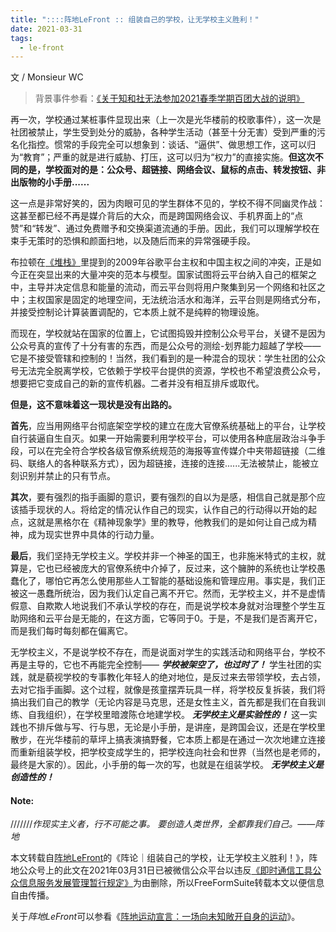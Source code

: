 ```yaml
---
title: "::::阵地LeFront :: 组装自己的学校，让无学校主义胜利！"
date: 2021-03-31
tags:
  - le-front
---
```


文 / Monsieur WC

> 背景事件参看：[《关于知和社无法参加2021春季学期百团大战的说明》](https://chinadigitaltimes.net/chinese/664224.html)

再一次，学校通过某桩事件显现出来（上一次是光华楼前的校歌事件），这一次是社团被禁止，学生受到处分的威胁，各种学生活动（甚至十分无害）受到严重的污名化指控。惯常的手段完全可以想象到：谈话、“逼供”、做思想工作，这可以归为“教育”；严重的就是进行威胁、打压，这可以归为“权力”的直接实施。**但这次不同的是，学校面对的是：公众号、超链接、网络会议、鼠标的点击、转发按钮、非出版物的小手册......** 

这一点是非常好笑的，因为肉眼可见的学生群体不见的，学校不得不同幽灵作战：这甚至都已经不再是媒介背后的大众，而是跨国网络会议、手机界面上的“点赞”和“转发”、通过免费赠予和交换渠道流通的手册。因此，我们可以理解学校在束手无策时的恐惧和颜面扫地，以及随后而来的异常强硬手段。

布拉顿在[《堆栈》](https://mp.weixin.qq.com/s/BR_4QZb79zbHxAJl3AAFuA)里提到的2009年谷歌平台主权和中国主权之间的冲突，正是如今正在突显出来的大量冲突的范本与模型。国家试图将云平台纳入自己的框架之中，主导并决定信息和能量的流动，而云平台则将用户聚集到另一个网络和社区之中；主权国家是固定的地理空间，无法统治活水和海洋，云平台则是网络式分布，并接受控制论计算装置调配的，它本质上就不是纯粹的物理设施。 

而现在，学校就站在国家的位置上，它试图捣毁并控制公众号平台，关键不是因为公众号真的宣传了十分有害的东西，而是公众号的测绘-划界能力超越了学校——它是不接受管辖和控制的！当然，我们看到的是一种混合的现状：学生社团的公众号无法完全脱离学校，它依赖于学校平台提供的资源，学校也不希望浪费公众号，想要把它变成自己的新的宣传机器。二者并没有相互排斥或取代。 

**但是，这不意味着这一现状是没有出路的。** 

**首先**，应当用网络平台彻底架空学校的建立在庞大官僚系统基础上的平台，让学校自行装逼自生自灭。如果一开始需要利用学校平台，可以使用各种底层政治斗争手段，可以在完全符合学校各级官僚系统规范的海报等宣传媒介中夹带超链接（二维码、联络人的各种联系方式），因为超链接，连接的连接......无法被禁止，能被立刻识别并禁止的只有节点。 

**其次**，要有强烈的指手画脚的意识，要有强烈的自以为是感，相信自己就是那个应该插手现状的人。将给定的情况认作自己的现实，认作自己的行动得以开始的起点，这就是黑格尔在《精神现象学》里的教导，他教我们的是如何让自己成为精神，成为现实世界中具体的行动力量。

**最后**，我们坚持无学校主义。学校并非一个神圣的国王，也非施米特式的主权，就算是，它也已经被庞大的官僚系统中介掉了，反过来，这个臃肿的系统也让学校愚蠢化了，哪怕它再怎么使用那些人工智能的基础设施和管理应用。事实是，我们正被这一愚蠢所统治，因为我们认定自己离不开它。然而，无学校主义，并不是虚情假意、自欺欺人地说我们不承认学校的存在，而是说学校本身就对治理整个学生互助网络和云平台是无能的，在这方面，它等同于0。于是，不是我们是否离开它，而是我们每时每刻都在偏离它。

无学校主义，不是说学校不存在，而是说面对学生的实践活动和网络平台，学校不再是主导的，它也不再能完全控制—— ***学校被架空了，也过时了！*** 学生社团的实践，就是藐视学校的专事教化年轻人的绝对地位，是反过来去带领学校，去占领，去对它指手画脚。这个过程，就像是孩童摆弄玩具一样，将学校反复拆装，我们将搞出我们自己的教学（无论内容是马克思，还是女性主义，首先都是我们在自我训练、自我组织），在学校里暗渡陈仓地建学校。 ***无学校主义是实验性的！*** 这一实践也不排斥做与写、行与思，无论是小手册，是讲座，是跨国会议，还是在学校里散步，在光华楼前的草坪上搞表演搞野餐，它本质上都是在通过一次次地建立连接而重新组装学校，把学校变成学生的，把学校连向社会和世界（当然也是老师的，最终是大家的）。因此，小手册的每一次的写，也就是在组装学校。 ***无学校主义是创造性的！***

#### Note:

///////*作现实主义者，行不可能之事。 要创造人类世界，全都靠我们自己。——阵地*

本文转载自[阵地LeFront](https://mp.weixin.qq.com/mp/profile_ext?action=home&__biz=MzUyMDk2MDc1NQ==&scene=124#wechat_redirect)的《阵论｜组装自己的学校，让无学校主义胜利！》，阵地公众号上的此文在2021年03月31日已被微信公众平台以违反[《即时通信工具公众信息服务发展管理暂行规定》](http://politics.people.com.cn/n/2014/0807/c1001-25423647.html)为由删除，所以FreeFormSuite转载本文以便信息自由传播。

关于*阵地LeFront*可以参看《[阵地运动宣言：一场向未知敞开自身的运动](https://mp.weixin.qq.com/s/3S8gOWoYUgGLh3x7k1JTNg)》。

